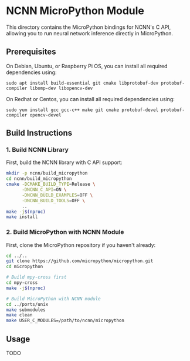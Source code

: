 # NCNN MicroPython Module

This directory contains the MicroPython bindings for NCNN's C API, allowing you to run neural network inference directly in MicroPython.

## Prerequisites

On Debian, Ubuntu, or Raspberry Pi OS, you can install all required dependencies using:
```shell
sudo apt install build-essential git cmake libprotobuf-dev protobuf-compiler libomp-dev libopencv-dev
```
On Redhat or Centos, you can install all required dependencies using:
```shell
sudo yum install gcc gcc-c++ make git cmake protobuf-devel protobuf-compiler opencv-devel
```

## Build Instructions

### 1. Build NCNN Library

First, build the NCNN library with C API support:

```bash
mkdir -p ncnn/build_micropython
cd ncnn/build_micropython
cmake -DCMAKE_BUILD_TYPE=Release \
      -DNCNN_C_API=ON \
      -DNCNN_BUILD_EXAMPLES=OFF \
      -DNCNN_BUILD_TOOLS=OFF \
      ..
make -j$(nproc)
make install
```

### 2. Build MicroPython with NCNN Module

First, clone the MicroPython repository if you haven't already:

```bash
cd ../..
git clone https://github.com/micropython/micropython.git
cd micropython

# Build mpy-cross first
cd mpy-cross
make -j$(nproc)

# Build MicroPython with NCNN module
cd ../ports/unix
make submodules
make clean
make USER_C_MODULES=/path/to/ncnn/micropython
```

## Usage

TODO